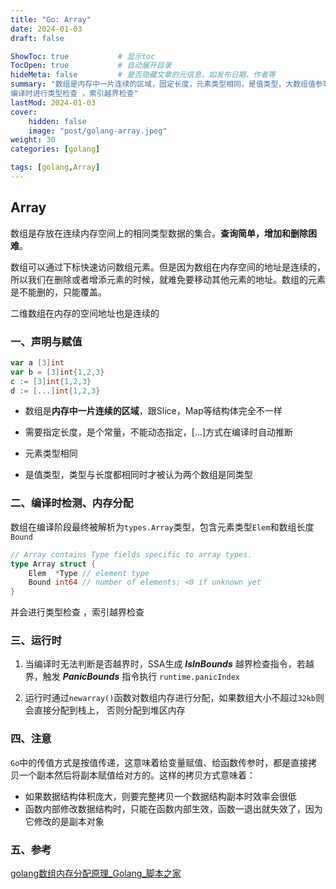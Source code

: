```yaml
---
title: "Go: Array"
date: 2024-01-03
draft: false

ShowToc: true           # 显示toc
TocOpen: true           # 自动展开目录
hideMeta: false         # 是否隐藏文章的元信息，如发布日期、作者等
summary: "数组是内存中一片连续的区域，固定长度，元素类型相同，是值类型，大数组值参等值传递效率低
编译时进行类型检查 ，索引越界检查"
lastMod: 2024-01-03
cover:
    hidden: false
    image: "post/golang-array.jpeg"
weight: 30
categories: [golang]

tags: [golang,Array]
---
```


## Array

数组是存放在连续内存空间上的相同类型数据的集合。**查询简单，增加和删除困难**。

数组可以通过下标快速访问数组元素。但是因为数组在内存空间的地址是连续的，所以我们在删除或者增添元素的时候，就难免要移动其他元素的地址。数组的元素是不能删的，只能覆盖。

二维数组在内存的空间地址也是连续的

### 一、声明与赋值

```go
var a [3]int
var b = [3]int{1,2,3}
c := [3]int{1,2,3}
d := [...]int{1,2,3}
```

* 数组是**内存中一片连续的区域**，跟Slice，Map等结构体完全不一样

* 需要指定长度，是个常量，不能动态指定，[...]方式在编译时自动推断

* 元素类型相同

* 是值类型，类型与长度都相同时才被认为两个数组是同类型

### 二、编译时检测、内存分配

数组在编译阶段最终被解析为`types.Array`类型，包含元素类型`Elem`和数组长度`Bound`

```go
// Array contains Type fields specific to array types.
type Array struct {
    Elem  *Type // element type
    Bound int64 // number of elements; <0 if unknown yet
}
```

并会进行类型检查 ，索引越界检查

### 三、运行时

1. 当编译时无法判断是否越界时，SSA生成 ***IsInBounds*** 越界检查指令，若越界，触发 ***PanicBounds*** 指令执行 `runtime.panicIndex`

2. 运行时通过`newarray()`函数对数组内存进行分配，如果数组大小不超过`32kb`则会直接分配到栈上， 否则分配到堆区内存

### 四、注意

`Go`中的传值方式是按值传递，这意味着给变量赋值、给函数传参时，都是直接拷贝一个副本然后将副本赋值给对方的。这样的拷贝方式意味着：

- 如果数据结构体积庞大，则要完整拷贝一个数据结构副本时效率会很低
- 函数内部修改数据结构时，只能在函数内部生效，函数一退出就失效了，因为它修改的是副本对象

### 五、参考

[golang数组内存分配原理_Golang_脚本之家](https://www.jb51.net/article/253391.htm)
